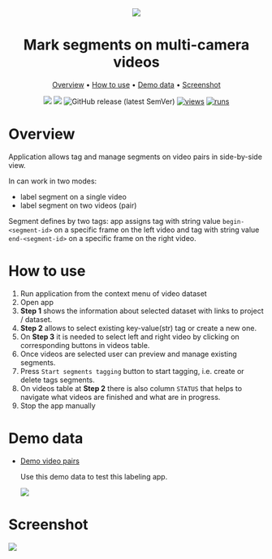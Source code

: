 <div align="center" markdown>

<img src="https://user-images.githubusercontent.com/12828725/191542318-969707da-63e6-418d-b902-8e3c7ddfd394.png"/>

# Mark segments on multi-camera videos

<p align="center">
  <a href="#Overview">Overview</a> •
  <a href="#How-to-Use">How to use</a> •
  <a href="#Demo-data">Demo data</a> •
  <a href="#Demo">Screenshot</a>
</p>

[![](https://img.shields.io/badge/supervisely-ecosystem-brightgreen)](https://ecosystem.supervise.ly/apps/supervisely-ecosystem/mark-segments-on-synced-videos)
[![](https://img.shields.io/badge/slack-chat-green.svg?logo=slack)](https://supervise.ly/slack)
![GitHub release (latest SemVer)](https://img.shields.io/github/v/release/supervisely-ecosystem/mark-segments-on-synced-videos)
[![views](https://app.supervise.ly/img/badges/views/supervisely-ecosystem/mark-segments-on-synced-videos)](https://supervise.ly)
[![runs](https://app.supervise.ly/img/badges/runs/supervisely-ecosystem/mark-segments-on-synced-videos.png)](https://supervise.ly)

</div>

# Overview

Application allows tag and manage segments on video pairs in side-by-side view.

In can work in two modes:

- label segment on a single video
- label segment on two videos (pair)

Segment defines by two tags: app assigns tag with string value `begin-<segment-id>` on a specific frame on the left video and tag with string value `end-<segment-id>` on a specific frame on the right video.

# How to use

1. Run application from the context menu of video dataset
2. Open app
3. **Step 1** shows the information about selected dataset with links to project / dataset.
4. **Step 2** allows to select existing key-value(str) tag or create a new one.
5. On **Step 3** it is needed to select left and right video by clicking on corresponding buttons in videos table.
6. Once videos are selected user can preview and manage existing segments.
7. Press `Start segments tagging` button to start tagging, i.e. create or delete tags segments.
8. On videos table at **Step 2** there is also column `STATUS` that helps to navigate what videos are finished and what are in progress.
9. Stop the app manually

# Demo data

- [Demo video pairs](https://ecosystem.supervise.ly/projects/demo-video-pairs)

  Use this demo data to test this labeling app.

  <img data-key="sly-module-link" data-module-slug="supervisely-ecosystem/demo-video-pairs" src="https://user-images.githubusercontent.com/12828725/191751649-770c75c0-1265-4cac-b83d-7b3155d20081.png"/>

# Screenshot

<img src="https://user-images.githubusercontent.com/12828725/191545391-54bd1189-7a74-4501-a708-0851203c9c07.png">
